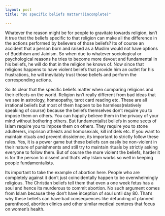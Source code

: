 ```yaml
---
layout: post
title: "Do specific beliefs matter?(incomplete)"

---
```


Whatever the reason might be for people to gravitate towards religion, isn’t it true that the beliefs specific to that religion can make all the difference in the actions performed by believers of those beliefs? Its of course an accident that a person born and raised as a Muslim would not have options of Buddhism and Jainism. So when due to whatever sociological or psychological reasons he tries to become more devout and fundamental in his beliefs, he will do that in the religion he knows of. Now since that religions happens to have violent beliefs that provide him an outlet for his frustrations, he will inevitably trust those beliefs and perform the corresponding actions. 

So its clear that the specific beliefs matter when comparing religions and their effects on the world. Religion isn’t really different from bad ideas that we see in astrology, homeopathy, tarot card reading etc. These are all irrational beliefs but most of them happen to be harmless(relatively speaking of course) because the beliefs themselves don’t require you to impose them on others. You can happily believe them in the privacy of your mind without bothering others. But fundamentalist beliefs in some sects of Islam require you to impose them on others. They require you to stone adulterers, imprison atheists and homosexials, kill infidels etc. If you want to maintain rituals and prevent dissidence, its important to strictly follow these rules. Yes, it is a power game but these beliefs can easily be non-violent in their nature of punishments and still try to maintain rituals by strictly asking everyone to follow them. But of course the more violent the beliefs, harder it is for the person to dissent and that’s why Islam works so well in keeping people fundamentalists. 

Its important to take the example of abortion here. People who are completely against it don’t just coincidentally happen to be overwhelmingly religious. The Christian beliefs tell them that even a one week fetus has a soul and hence its murderous to commit abortion. No such argument comes from Islam because they don’t have inception of soul until day 80. That’s why these beliefs can have bad consequences like defunding of planned parenthood, abortion clinics and other similar medical centeres that focus on women’s health.
